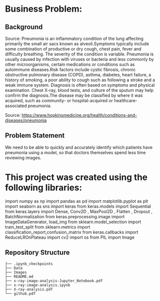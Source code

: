 # Business Problem:
## Background
Source: 
Pneumonia is an inflammatory condition of the lung affecting primarily the small air sacs known as alveoli.Symptoms typically include some combination of productive or dry cough, chest pain, fever and difficulty breathing. The severity of the condition is variable. Pneumonia is usually caused by infection with viruses or bacteria and less commonly by other microorganisms, certain medications or conditions such as autoimmune diseases.Risk factors include cystic fibrosis, chronic obstructive pulmonary disease (COPD), asthma, diabetes, heart failure, a history of smoking, a poor ability to cough such as following a stroke and a weak immune system. Diagnosis is often based on symptoms and physical examination. Chest X-ray, blood tests, and culture of the sputum may help confirm the diagnosis.The disease may be classified by where it was acquired, such as community- or hospital-acquired or healthcare-associated pneumonia.

Source: https://www.hopkinsmedicine.org/health/conditions-and-diseases/pneumonia
## Problem Statement
We need to be able to quickly and accurately identify which patients have pneumonia using a model, so that doctors themselves spend less time reviewing images.
# This project was created using the following libraries:
import numpy as np
import pandas as pd
import matplotlib.pyplot as plt
import seaborn as sns
import keras
from keras.models import Sequential
from keras.layers import Dense, Conv2D , MaxPool2D , Flatten , Dropout , BatchNormalization
from keras.preprocessing.image import ImageDataGenerator, load_img
from sklearn.model_selection import train_test_split
from sklearn.metrics import classification_report,confusion_matrix
from keras.callbacks import ReduceLROnPlateau
import cv2
import os
from PIL import Image

## Repository Structure

```
├── .ipynb_checkpoints
├── Data
├── Images
├── README.md
├── x-ray-image-analysis-Jupyter_Notebook.pdf
├── x-ray-image-analysis.ipynb
├── X-ray-analysis.pdf
└── github.pdf
